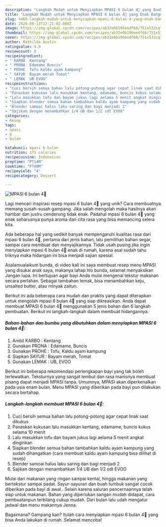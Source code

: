 ```yaml
---
description: "Langkah Mudah untuk Menyiapkan MPASI 6 bulan 4🌟 yang Enak Banget"
title: "Langkah Mudah untuk Menyiapkan MPASI 6 bulan 4🌟 yang Enak Banget"
slug: 4469-langkah-mudah-untuk-menyiapkan-mpasi-6-bulan-4-yang-enak-banget
date: 2020-09-13T12:21:02.086Z
image: https://img-global.cpcdn.com/recipes/ab32e0b196eedf68/751x532cq70/mpasi-6-bulan-4🌟-foto-resep-utama.jpg
thumbnail: https://img-global.cpcdn.com/recipes/ab32e0b196eedf68/751x532cq70/mpasi-6-bulan-4🌟-foto-resep-utama.jpg
cover: https://img-global.cpcdn.com/recipes/ab32e0b196eedf68/751x532cq70/mpasi-6-bulan-4🌟-foto-resep-utama.jpg
author: Mathilda Austin
ratingvalue: 4.9
reviewcount: 8
recipeingredient:
- " KARBO  Kentang"
- " PRONA  Edamame Buncis"
- " PROHE  Tofu Kaldu ayam kampung"
- " SAYUR  Bayam merah Tomat"
- " LEMAK  UB EVOO"
recipeinstructions:
- "Cuci bersih semua bahan lalu potong-potong agar cepat linak saat dikukus"
- "Panaskan kukusan lalu masukkan kentang, edamame, buncis kukus selama 10 menit"
- "Lalu masukkan tofu dan bayam jukus lagi aelama 5 menit angkat dinginkan"
- "Siapkan blender semua bahan tambahkan kaldu ayam kampung yang sudah dihangatkan (cara membuat kaldu ayam kampung bisa dilihat di resep)"
- "Blender samoai halus laku saring dan bagi menjadi 2"
- "Sajikan dengan menambahkan 1/4 UB dan 1/2 sdt EVOO"
categories:
- Resep
tags:
- mpasi
- 6
- bulan

katakunci: mpasi 6 bulan 
nutrition: 175 calories
recipecuisine: Indonesian
preptime: "PT14M"
cooktime: "PT49M"
recipeyield: "4"
recipecategory: Dessert

---
```



![MPASI 6 bulan 4🌟](https://img-global.cpcdn.com/recipes/ab32e0b196eedf68/751x532cq70/mpasi-6-bulan-4🌟-foto-resep-utama.jpg)

Lagi mencari inspirasi resep mpasi 6 bulan 4🌟 yang unik? Cara membuatnya memang susah-susah gampang. Jika salah mengolah maka hasilnya akan hambar dan justru cenderung tidak enak. Padahal mpasi 6 bulan 4🌟 yang enak seharusnya punya aroma dan cita rasa yang bisa memancing selera kita.

Ada beberapa hal yang sedikit banyak mempengaruhi kualitas rasa dari mpasi 6 bulan 4🌟, pertama dari jenis bahan, lalu pemilihan bahan segar, sampai cara membuat dan menyajikannya. Tidak usah pusing jika ingin menyiapkan mpasi 6 bulan 4🌟 enak di rumah, karena asal sudah tahu triknya maka hidangan ini bisa menjadi sajian spesial.

Asalamualaikum bunda, di video kali ini saya membuat resep menu MPASI yang disukai anak saya, makanya lahap hlo bunda, selamat menyaksikan Jangan lupa. Ini bertujuan agar bayi Anda mulai mengenal tekstur makanan secara perlahan. Sebagai tambahan lemak, bisa menambahkan keju, unsalted butter, atau minyak zaitun.


Berikut ini ada beberapa cara mudah dan praktis yang dapat diterapkan untuk mengolah mpasi 6 bulan 4🌟 yang siap dikreasikan. Anda dapat membuat MPASI 6 bulan 4🌟 menggunakan 5 jenis bahan dan 6 langkah pembuatan. Berikut ini langkah-langkah dalam membuat hidangannya.

<!--inarticleads1-->

##### Bahan-bahan dan bumbu yang dibutuhkan dalam menyiapkan MPASI 6 bulan 4🌟:

1. Ambil  KARBO : Kentang
1. Gunakan  PRONA : Edamame, Buncis
1. Gunakan  PROHE : Tofu, Kaldu ayam kampung
1. Siapkan  SAYUR : Bayam merah, Tomat
1. Gunakan  LEMAK : UB, EVOO


Berikut ini beberapa rekomendasi perlengkapan bayi yang tak boleh terlewatkan. Teksturnya yang sangat lembut dan rasa manisnya membuat pisang dapat menjadi MPASI tanpa. Umumnya, MPASI akan diperkenalkan pada usia enam bulan. Menu MPASI yang diberikan pada bayi pun dilakukan secara bertahap. 

<!--inarticleads2-->

##### Langkah-langkah membuat MPASI 6 bulan 4🌟:

1. Cuci bersih semua bahan lalu potong-potong agar cepat linak saat dikukus
1. Panaskan kukusan lalu masukkan kentang, edamame, buncis kukus selama 10 menit
1. Lalu masukkan tofu dan bayam jukus lagi aelama 5 menit angkat dinginkan
1. Siapkan blender semua bahan tambahkan kaldu ayam kampung yang sudah dihangatkan (cara membuat kaldu ayam kampung bisa dilihat di resep)
1. Blender samoai halus laku saring dan bagi menjadi 2
1. Sajikan dengan menambahkan 1/4 UB dan 1/2 sdt EVOO


Mulai dari makanan yang ringan sampai kental, hingga makanan yang bertekstur sampai padat. Sayur-sayuran dan buah tumbuk sangat cocok diberikan pada bayi di awal.. Selain karena saluran pencernaannya telah siap untuk makanan. Bahan yang diperlukan sangan mudah didapat, cara pembuatanpun terbilang cukup mudah. Dari bulan lalu udah mengatur jadwal dan menu makannya Jenna. 

Bagaimana? Gampang kan? Itulah cara menyiapkan mpasi 6 bulan 4🌟 yang bisa Anda lakukan di rumah. Selamat mencoba!
